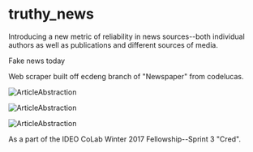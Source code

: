 # truthy_news
Introducing a new metric of reliability in news sources--both individual authors as well as publications and different sources of media.

Fake news today

Web scraper built off ecdeng branch of "Newspaper" from codelucas. 

![ArticleAbstraction](https://github.com/ecdeng/truthy_news/blob/master/img/ArticleAbstraction.png)

![ArticleAbstraction](https://github.com/ecdeng/truthy_news/blob/master/img/SystemArchitecture.png)

![ArticleAbstraction](https://github.com/ecdeng/truthy_news/blob/master/img/content.png)


As a part of the IDEO CoLab Winter 2017 Fellowship--Sprint 3 "Cred". 